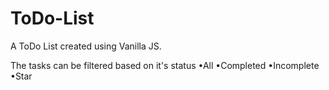 # ToDo-List
 A ToDo List created using Vanilla JS.
 
 The tasks can be filtered based on it's status
 •All
 •Completed
 •Incomplete
 •Star
 
